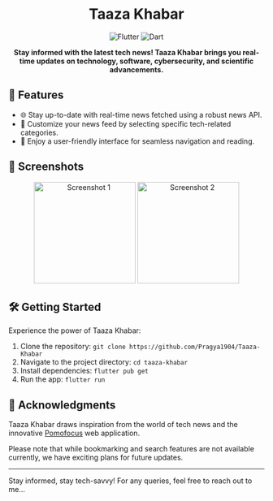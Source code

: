 <h1 align="center">Taaza Khabar</h1>

<p align="center">
  <img alt="Flutter" src="https://img.shields.io/badge/Flutter-v2.5-blue.svg">
  <img alt="Dart" src="https://img.shields.io/badge/Dart-v2.14.4-green.svg">
</p>

<p align="center">
  <strong>Stay informed with the latest tech news! Taaza Khabar brings you real-time updates on technology, software, cybersecurity, and scientific advancements.</strong>
</p>

## 🚀 Features

- 🌐 Stay up-to-date with real-time news fetched using a robust news API.
- 📰 Customize your news feed by selecting specific tech-related categories.
- 📱 Enjoy a user-friendly interface for seamless navigation and reading.

## 📸 Screenshots

<p align="center">
  <img src="https://i.imgur.com/JuAlDdO.jpeg" alt="Screenshot 1" width="200">
  <img src="https://i.imgur.com/yOGmiyQ.jpeg" alt="Screenshot 2" width="200">
</p>

## 🛠️ Getting Started

Experience the power of Taaza Khabar:

1. Clone the repository: `git clone https://github.com/Pragya1904/Taaza-Khabar`
2. Navigate to the project directory: `cd taaza-khabar`
3. Install dependencies: `flutter pub get`
4. Run the app: `flutter run`

## 🙏 Acknowledgments

Taaza Khabar draws inspiration from the world of tech news and the innovative [Pomofocus](https://pomofocus.io/) web application.

Please note that while bookmarking and search features are not available currently, we have exciting plans for future updates.

---

Stay informed, stay tech-savvy! For any queries, feel free to reach out to me...
